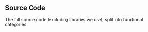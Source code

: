 ## Source Code

The full source code (excluding libraries we use), split into functional categories.
